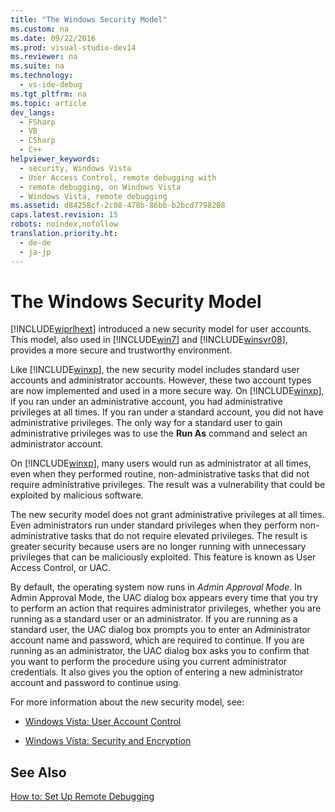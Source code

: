 ```yaml
---
title: "The Windows Security Model"
ms.custom: na
ms.date: 09/22/2016
ms.prod: visual-studio-dev14
ms.reviewer: na
ms.suite: na
ms.technology: 
  - vs-ide-debug
ms.tgt_pltfrm: na
ms.topic: article
dev_langs: 
  - FSharp
  - VB
  - CSharp
  - C++
helpviewer_keywords: 
  - security, Windows Vista
  - User Access Control, remote debugging with
  - remote debugging, on Windows Vista
  - Windows Vista, remote debugging
ms.assetid: d84258cf-2c08-478b-86bb-b2bcd7798208
caps.latest.revision: 15
robots: noindex,nofollow
translation.priority.ht: 
  - de-de
  - ja-jp
---
```

# The Windows Security Model
[!INCLUDE[wiprlhext](../vs140/includes/wiprlhext_md.md)] introduced a new security model for user accounts. This model, also used in [!INCLUDE[win7](../vs140/includes/win7_md.md)] and [!INCLUDE[winsvr08](../vs140/includes/winsvr08_md.md)], provides a more secure and trustworthy environment.  
  
 Like [!INCLUDE[winxp](../vs140/includes/winxp_md.md)], the new security model includes standard user accounts and administrator accounts. However, these two account types are now implemented and used in a more secure way. On [!INCLUDE[winxp](../vs140/includes/winxp_md.md)], if you ran under an administrative account, you had administrative privileges at all times. If you ran under a standard account, you did not have administrative privileges. The only way for a standard user to gain administrative privileges was to use the **Run As** command and select an administrator account.  
  
 On [!INCLUDE[winxp](../vs140/includes/winxp_md.md)], many users would run as administrator at all times, even when they performed routine, non-administrative tasks that did not require administrative privileges. The result was a vulnerability that could be exploited by malicious software.  
  
 The new security model does not grant administrative privileges at all times. Even administrators run under standard privileges when they perform non-administrative tasks that do not require elevated privileges. The result is greater security because users are no longer running with unnecessary privileges that can be maliciously exploited. This feature is known as User Access Control, or UAC.  
  
 By default, the operating system now runs in *Admin Approval Mode*. In Admin Approval Mode, the UAC dialog box appears every time that you try to perform an action that requires administrator privileges, whether you are running as a standard user or an administrator. If you are running as a standard user, the UAC dialog box prompts you to enter an Administrator account name and password, which are required to continue. If you are running as an administrator, the UAC dialog box asks you to confirm that you want to perform the procedure using you current administrator credentials. It also gives you the option of entering a new administrator account and password to continue using.  
  
 For more information about the new security model, see:  
  
-   [Windows Vista: User Account Control](http://go.microsoft.com/fwlink/?LinkId=181808)  
  
-   [Windows Vista: Security and Encryption](http://go.microsoft.com/fwlink/?LinkId=181809)  
  
## See Also  
 [How to: Set Up Remote Debugging](../vs140/set-up-the-remote-tools-on-the-device.md)